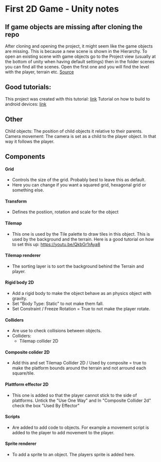 # First 2D Game - Unity notes

## If game objects are missing after cloning the repo
After cloning and opening the project, it might seem like the game objects are missing. This is because a new scene is shown in the Hierarchy. 
To open an existing scene with game objects go to the Project view (usually at the bottom of unity when having default settings) then in the 
folder scenes you can find all the scenes. Open the first one and you will find the level with the player, terrain etc. [Source](https://forum.unity.com/threads/game-objects-missing-from-hierarchy-pane.23289/)

## Good tutorials:
This project was created with this tutorial: [link](https://youtube.com/playlist?list=PLrnPJCHvNZuCVTz6lvhR81nnaf1a-b67U)
Tutorial on how to build to android devices: [link](https://youtu.be/Nb62z3J4A_A)

## Other
Child objects:   The position of child objects it relative to their parents.
Camera movement: The camera is set as a child to the player object. In that way it follows the player.

## Components
#### Grid
- Controls the size of the grid. Probably best to leave this as default.
- Here you can change if you want a squared grid, hexagonal grid or something else.

#### Transform
- Defines the postiion, rotation and scale for the object

#### Tilemap
- This one is used by the Tile palette to draw tiles in this object. This is used by the background and the terrain. Here is a good tutorial on how to set this up: https://youtu.be/QkbGr1rAya8

#### Tilemap renderer
- The sorting layer is to sort the background behind the Terrain and player.

#### Rigid body 2D
- Add a rigid body to make the object behave as an physics object with gravity.
- Set "Body Type: Static" to not make them fall.
- Set Constraint / Freeze Rotation = True to not make the player rotate.

#### Colliders
- Are use to check collisions between objects. 
- Colliders:
    - Tilemap collider 2D

#### Composite colider 2D
- Add this and set Tilemap Collider 2D / Used by composite = true to make the platform bounds around the terrain and not arround each square/tile.

#### Plattform effector 2D
- This one is added so that the player cannot stick to the side of plattforms. Untick the "Use One Way" and In "Composite Collider 2d" check the box "Used By Effector"

#### Scripts
- Are added to add code to objects. For example a movement script is added to the player to add movement to the player.

#### Sprite renderer
- To add a sprite to an object. The players sprite is added here.
